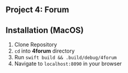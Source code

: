 ## Project 4: Forum

## Installation (MacOS)
1. Clone Repository
2. `cd` into **4forum** directory
3. Run `swift build && .build/debug/4forum `
4. Navigate to `localhost:8090` in your browser